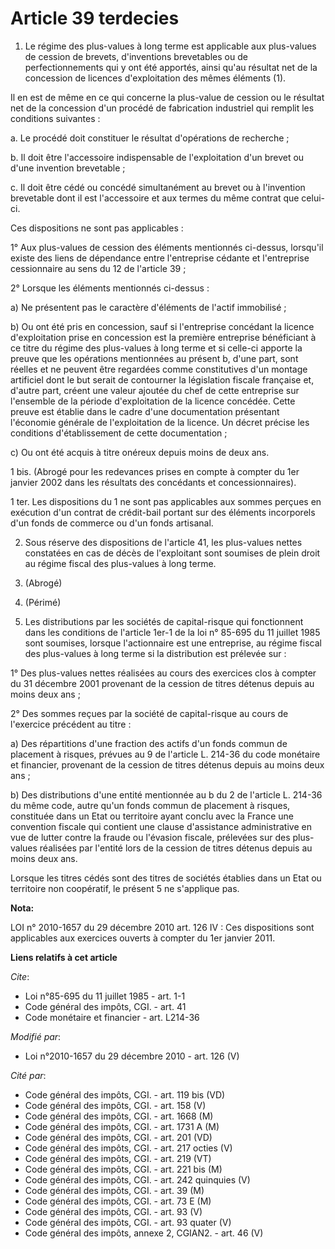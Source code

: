 # Article 39 terdecies

1. Le régime des plus-values à long terme est applicable aux plus-values de cession de brevets, d'inventions brevetables ou
de perfectionnements qui y ont été apportés, ainsi qu'au résultat net de la concession de licences d'exploitation des mêmes
éléments (1). 

Il en est de même en ce qui concerne la plus-value de cession ou le résultat net de la concession d'un procédé de fabrication
industriel qui remplit les conditions suivantes : 

a. Le procédé doit constituer le résultat d'opérations de recherche ; 

b. Il doit être l'accessoire indispensable de l'exploitation d'un brevet ou d'une invention brevetable ; 

c. Il doit être cédé ou concédé simultanément au brevet ou à l'invention brevetable dont il est l'accessoire et aux termes du
même contrat que celui-ci. 

Ces dispositions ne sont pas applicables : 

1° Aux plus-values de cession des éléments mentionnés ci-dessus, lorsqu'il existe des liens de dépendance entre l'entreprise
cédante et l'entreprise cessionnaire au sens du 12 de l'article 39 ; 

2° Lorsque les éléments mentionnés ci-dessus : 

a) Ne présentent pas le caractère d'éléments de l'actif immobilisé ; 

b) Ou ont été pris en concession, sauf si l'entreprise concédant la licence d'exploitation prise en concession est la
première entreprise bénéficiant à ce titre du régime des plus-values à long terme et si celle-ci apporte la preuve que les
opérations mentionnées au présent b, d'une part, sont réelles et ne peuvent être regardées comme constitutives d'un montage
artificiel dont le but serait de contourner la législation fiscale française et, d'autre part, créent une valeur ajoutée du
chef de cette entreprise sur l'ensemble de la période d'exploitation de la licence concédée. Cette preuve est établie dans le
cadre d'une documentation présentant l'économie générale de l'exploitation de la licence. Un décret précise les conditions
d'établissement de cette documentation ; 

c) Ou ont été acquis à titre onéreux depuis moins de deux ans. 

1 bis. (Abrogé pour les redevances prises en compte à compter du 1er janvier 2002 dans les résultats des concédants et
concessionnaires). 

1 ter. Les dispositions du 1 ne sont pas applicables aux sommes perçues en exécution d'un contrat de crédit-bail portant sur
des éléments incorporels d'un fonds de commerce ou d'un fonds artisanal.

2. Sous réserve des dispositions de l'article 41, les plus-values nettes constatées en cas de décès de l'exploitant sont
soumises de plein droit au régime fiscal des plus-values à long terme. 

3. (Abrogé) 

4. (Périmé) 

5. Les distributions par les sociétés de capital-risque qui fonctionnent dans les conditions de l'article 1er-1 de la loi n°
85-695 du 11 juillet 1985 sont soumises, lorsque l'actionnaire est une entreprise, au régime fiscal des plus-values à long
terme si la distribution est prélevée sur : 

1° Des plus-values nettes réalisées au cours des exercices clos à compter du 31 décembre 2001 provenant de la cession de
titres détenus depuis au moins deux ans ; 

2° Des sommes reçues par la société de capital-risque au cours de l'exercice précédent au titre : 

a) Des répartitions d'une fraction des actifs d'un fonds commun de placement à risques, prévues au 9 de l'article L. 214-36
du code monétaire et financier, provenant de la cession de titres détenus depuis au moins deux ans ; 

b) Des distributions d'une entité mentionnée au b du 2 de l'article L. 214-36 du même code, autre qu'un fonds commun de
placement à risques, constituée dans un Etat ou territoire ayant conclu avec la France une convention fiscale qui contient
une clause d'assistance administrative en vue de lutter contre la fraude ou l'évasion fiscale, prélevées sur des plus-values
réalisées par l'entité lors de la cession de titres détenus depuis au moins deux ans.

Lorsque les titres cédés sont des titres de sociétés établies dans un Etat ou territoire non coopératif, le présent 5 ne
s'applique pas.

**Nota:**

LOI n° 2010-1657 du 29 décembre 2010 art. 126 IV : Ces dispositions sont applicables aux exercices ouverts à compter du 1er
janvier 2011.

**Liens relatifs à cet article**

_Cite_:

  - Loi n°85-695 du 11 juillet 1985 - art. 1-1
  - Code général des impôts, CGI. - art. 41
  - Code monétaire et financier - art. L214-36

_Modifié par_:

  - Loi n°2010-1657 du 29 décembre 2010 - art. 126 (V)

_Cité par_:

  - Code général des impôts, CGI. - art. 119 bis (VD)
  - Code général des impôts, CGI. - art. 158 (V)
  - Code général des impôts, CGI. - art. 1668 (M)
  - Code général des impôts, CGI. - art. 1731 A (M)
  - Code général des impôts, CGI. - art. 201 (VD)
  - Code général des impôts, CGI. - art. 217 octies (V)
  - Code général des impôts, CGI. - art. 219 (VT)
  - Code général des impôts, CGI. - art. 221 bis (M)
  - Code général des impôts, CGI. - art. 242 quinquies (V)
  - Code général des impôts, CGI. - art. 39 (M)
  - Code général des impôts, CGI. - art. 73 E (M)
  - Code général des impôts, CGI. - art. 93 (V)
  - Code général des impôts, CGI. - art. 93 quater (V)
  - Code général des impôts, annexe 2, CGIAN2. - art. 46 (V)
